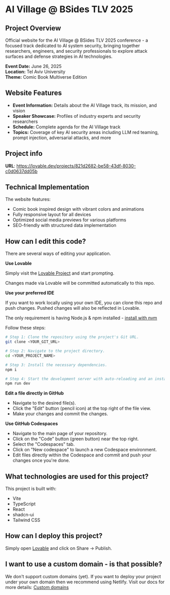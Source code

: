 
# AI Village @ BSides TLV 2025

## Project Overview

Official website for the AI Village @ BSides TLV 2025 conference - a focused track dedicated to AI system security, bringing together researchers, engineers, and security professionals to explore attack surfaces and defense strategies in AI technologies.

**Event Date:** June 26, 2025  
**Location:** Tel Aviv University  
**Theme:** Comic Book Multiverse Edition

## Website Features

- **Event Information:** Details about the AI Village track, its mission, and vision
- **Speaker Showcase:** Profiles of industry experts and security researchers
- **Schedule:** Complete agenda for the AI Village track
- **Topics:** Coverage of key AI security areas including LLM red teaming, prompt injection, adversarial attacks, and more

## Project info

**URL**: https://lovable.dev/projects/821d2682-be58-43df-8030-c0d0637dd05b

## Technical Implementation

The website features:
- Comic book inspired design with vibrant colors and animations
- Fully responsive layout for all devices
- Optimized social media previews for various platforms
- SEO-friendly with structured data implementation

## How can I edit this code?

There are several ways of editing your application.

**Use Lovable**

Simply visit the [Lovable Project](https://lovable.dev/projects/821d2682-be58-43df-8030-c0d0637dd05b) and start prompting.

Changes made via Lovable will be committed automatically to this repo.

**Use your preferred IDE**

If you want to work locally using your own IDE, you can clone this repo and push changes. Pushed changes will also be reflected in Lovable.

The only requirement is having Node.js & npm installed - [install with nvm](https://github.com/nvm-sh/nvm#installing-and-updating)

Follow these steps:

```sh
# Step 1: Clone the repository using the project's Git URL.
git clone <YOUR_GIT_URL>

# Step 2: Navigate to the project directory.
cd <YOUR_PROJECT_NAME>

# Step 3: Install the necessary dependencies.
npm i

# Step 4: Start the development server with auto-reloading and an instant preview.
npm run dev
```

**Edit a file directly in GitHub**

- Navigate to the desired file(s).
- Click the "Edit" button (pencil icon) at the top right of the file view.
- Make your changes and commit the changes.

**Use GitHub Codespaces**

- Navigate to the main page of your repository.
- Click on the "Code" button (green button) near the top right.
- Select the "Codespaces" tab.
- Click on "New codespace" to launch a new Codespace environment.
- Edit files directly within the Codespace and commit and push your changes once you're done.

## What technologies are used for this project?

This project is built with:

- Vite
- TypeScript
- React
- shadcn-ui
- Tailwind CSS

## How can I deploy this project?

Simply open [Lovable](https://lovable.dev/projects/821d2682-be58-43df-8030-c0d0637dd05b) and click on Share -> Publish.

## I want to use a custom domain - is that possible?

We don't support custom domains (yet). If you want to deploy your project under your own domain then we recommend using Netlify. Visit our docs for more details: [Custom domains](https://docs.lovable.dev/tips-tricks/custom-domain/)
